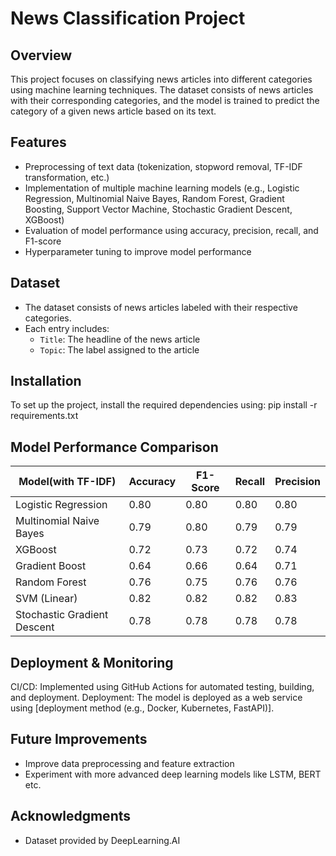 # News Classification Project

## Overview
This project focuses on classifying news articles into different categories using machine learning techniques. The dataset consists of news articles with their corresponding categories, and the model is trained to predict the category of a given news article based on its text.

## Features
- Preprocessing of text data (tokenization, stopword removal, TF-IDF transformation, etc.)
- Implementation of multiple machine learning models (e.g., Logistic Regression, Multinomial Naive Bayes, Random Forest, Gradient Boosting, Support Vector Machine, Stochastic Gradient Descent, XGBoost)
- Evaluation of model performance using accuracy, precision, recall, and F1-score
- Hyperparameter tuning to improve model performance

## Dataset
- The dataset consists of news articles labeled with their respective categories.
- Each entry includes:
  - `Title`: The headline of the news article
  - `Topic`: The label assigned to the article


## Installation 
To set up the project, install the required dependencies using:
pip install -r requirements.txt


## Model Performance Comparison

| Model(with TF-IDF)                      | Accuracy | F1-Score | Recall | Precision |
|-----------------------------|----------|----------|--------|-----------|
| Logistic Regression         | 0.80     | 0.80     | 0.80   | 0.80      |
| Multinomial Naive Bayes     | 0.79     | 0.80     | 0.79   | 0.79      |
| XGBoost                     | 0.72     | 0.73     | 0.72   | 0.74      |
| Gradient Boost              | 0.64     | 0.66     | 0.64   | 0.71      |
| Random Forest               | 0.76     | 0.75     | 0.76   | 0.76      |
| SVM (Linear)                | 0.82     | 0.82     | 0.82   | 0.83      |
| Stochastic Gradient Descent | 0.78     | 0.78     | 0.78   | 0.78      |
  
## Deployment & Monitoring

CI/CD: Implemented using GitHub Actions for automated testing, building, and deployment.
Deployment: The model is deployed as a web service using [deployment method (e.g., Docker, Kubernetes, FastAPI)].
<!-- Monitoring: Prometheus collects system and application metrics, while Grafana is used for visualization and alerting. -->


## Future Improvements
- Improve data preprocessing and feature extraction
- Experiment with more advanced deep learning models like LSTM, BERT etc.


## Acknowledgments
- Dataset provided by DeepLearning.AI

